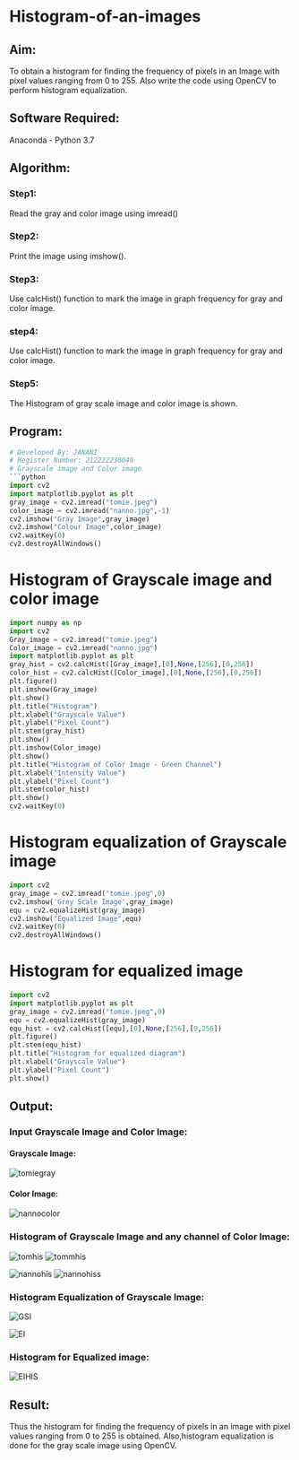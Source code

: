 # Histogram-of-an-images
## Aim:
To obtain a histogram for finding the frequency of pixels in an Image with pixel values ranging from 0 to 255. Also write the code using OpenCV to perform histogram equalization.

## Software Required:
Anaconda - Python 3.7

## Algorithm:
### Step1:
Read the gray and color image using imread()

### Step2:
Print the image using imshow().

### Step3:
Use calcHist() function to mark the image in graph frequency for gray and color image.

### step4:
Use calcHist() function to mark the image in graph frequency for gray and color image.

### Step5:
The Histogram of gray scale image and color image is shown.

## Program:
```python
# Developed By: JANANI
# Register Number: 212222230049
# Grayscale image and Color image
```python
import cv2
import matplotlib.pyplot as plt
gray_image = cv2.imread("tomie.jpeg")
color_image = cv2.imread("nanno.jpg",-1)
cv2.imshow("Gray Image",gray_image)
cv2.imshow("Colour Image",color_image)
cv2.waitKey(0)
cv2.destroyAllWindows()

```
# Histogram of Grayscale image and color image
```python
import numpy as np
import cv2
Gray_image = cv2.imread("tomie.jpeg")
Color_image = cv2.imread("nanno.jpg")
import matplotlib.pyplot as plt
gray_hist = cv2.calcHist([Gray_image],[0],None,[256],[0,256])
color_hist = cv2.calcHist([Color_image],[0],None,[256],[0,256])
plt.figure()
plt.imshow(Gray_image)
plt.show()
plt.title("Histogram")
plt.xlabel("Grayscale Value")
plt.ylabel("Pixel Count")
plt.stem(gray_hist)
plt.show()
plt.imshow(Color_image)
plt.show()
plt.title("Histogram of Color Image - Green Channel")
plt.xlabel("Intensity Value")
plt.ylabel("Pixel Count")
plt.stem(color_hist)
plt.show()
cv2.waitKey(0)
```
# Histogram equalization of Grayscale image
```python
import cv2
gray_image = cv2.imread("tomie.jpeg",0)
cv2.imshow('Grey Scale Image',gray_image)
equ = cv2.equalizeHist(gray_image)
cv2.imshow("Equalized Image",equ)
cv2.waitKey(0)
cv2.destroyAllWindows()
```
# Histogram for equalized image
```python
import cv2
import matplotlib.pyplot as plt
gray_image = cv2.imread("tomie.jpeg",0)
equ = cv2.equalizeHist(gray_image)
equ_hist = cv2.calcHist([equ],[0],None,[256],[0,256])
plt.figure()
plt.stem(equ_hist)
plt.title("Histogram for equalized diagram")
plt.xlabel("Grayscale Value")
plt.ylabel("Pixel Count")
plt.show()
```

## Output:
### Input Grayscale Image and Color Image:

#### Grayscale Image:
![tomiegray](https://github.com/JananiSoundararajan/Histogram-of-an-images/assets/119477549/312c0fb2-e04c-4fef-bdf5-51842a114b29)

#### Color Image:
![nannocolor](https://github.com/JananiSoundararajan/Histogram-of-an-images/assets/119477549/a28f0ffa-1dfe-483b-9e08-00341e2e5894)


### Histogram of Grayscale Image and any channel of Color Image:
![tomhis](https://github.com/JananiSoundararajan/Histogram-of-an-images/assets/119477549/ab330df5-d7ba-41c2-8c8c-5ada14d77651)
![tommhis](https://github.com/JananiSoundararajan/Histogram-of-an-images/assets/119477549/3e79db06-ede8-4fb6-8d5a-84e2c800eeb6)

![nannohis](https://github.com/JananiSoundararajan/Histogram-of-an-images/assets/119477549/8aac6865-8719-40c1-aa33-fa28500103dc)
![nannohiss](https://github.com/JananiSoundararajan/Histogram-of-an-images/assets/119477549/289b94d4-b900-43d9-b1e0-a7ef2ec3db53)


### Histogram Equalization of Grayscale Image:
![GSI](https://github.com/JananiSoundararajan/Histogram-of-an-images/assets/119477549/b1d7a62e-454b-4cf5-812e-3a72e56104b7)

![EI](https://github.com/JananiSoundararajan/Histogram-of-an-images/assets/119477549/a93c634a-4a5c-4046-8387-7fdf0a40da0b)

### Histogram for Equalized image:
![EIHIS](https://github.com/JananiSoundararajan/Histogram-of-an-images/assets/119477549/202da02c-187b-47f0-9cab-15dbfabe1b1f)

## Result: 
Thus the histogram for finding the frequency of pixels in an image with pixel values ranging from 0 to 255 is obtained. Also,histogram equalization is done for the gray scale image using OpenCV.

